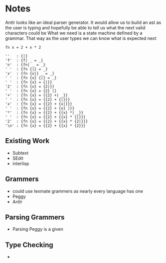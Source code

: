 # Notes
Antlr looks like an ideal parser generator.
It would allow us to build an ast as the user is typing and hopefully be able to tell us what the next valid characters could be
What we need is a state machine defined by a grammar. That way as the user types we can know what is expected next
```
fn x = 2 + x * 2

''   : {|}
'f'  : {f| _ = _}
'n'  : {fn| _ = _}
' '  : {fn {|} = _}
'x'  : {fn {x|} _ = _}
' '  : {fn {x} {|} = _}
' '  : {fn {x} = {|}}
'2'  : {fn {x} = {2|}}
' '  : {fn {x} = {2} |}
'+'  : {fn {x} = {{2} +| _}}
' '  : {fn {x} = {{2} + {|}}}
'x'  : {fn {x} = {{2} + {x|}}}
' '  : {fn {x} = {{2} + {x} |}}
'*'  : {fn {x} = {{2} + {{x} *| _}}
' '  : {fn {x} = {{2} + {{x} * {|}}}
'2'  : {fn {x} = {{2} + {{x} * {2|}}}
'\n' : {fn {x} = {{2} + {{x} * {2}}}
```
## Existing Work
- Subtext
- SEdit
- interlisp

## Grammers
- could use texmate grammers as nearly every language has one
- Peggy
- Antlr

## Parsing Grammers
- Parsing Peggy is a given

## Type Checking
- 
